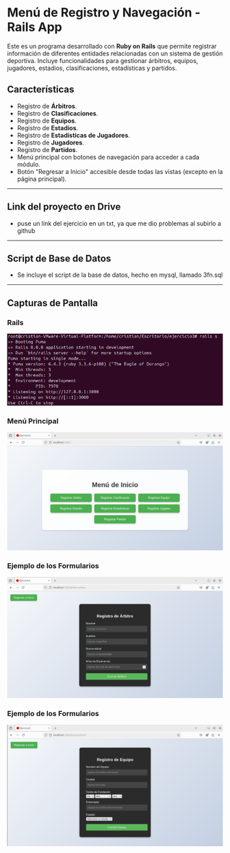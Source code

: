 # Menú de Registro y Navegación - Rails App

Este es un programa desarrollado con **Ruby on Rails** que permite registrar información de diferentes entidades relacionadas con un sistema de gestión deportiva. Incluye funcionalidades para gestionar árbitros, equipos, jugadores, estadios, clasificaciones, estadísticas y partidos.

## Características

- Registro de **Árbitros**.
- Registro de **Clasificaciones**.
- Registro de **Equipos**.
- Registro de **Estadios**.
- Registro de **Estadísticas de Jugadores**.
- Registro de **Jugadores**.
- Registro de **Partidos**.
- Menú principal con botones de navegación para acceder a cada módulo.
- Botón "Regresar a Inicio" accesible desde todas las vistas (excepto en la página principal).
---

## Link del proyecto en Drive
- puse un link del ejercicio en un txt, ya que me dio problemas al subirlo a github 
---

## Script de Base de Datos
- Se incluye el script de la base de datos, hecho en mysql, llamado 3fn.sql
---

## Capturas de Pantalla

### Rails
![Menú Principal](1.PNG)

### Menú Principal
![Vista de Registro](2.PNG)

### Ejemplo de los Formularios
![Vista de Registro](3.PNG)

### Ejemplo de los Formularios
![Vista de Registro](33.PNG)

